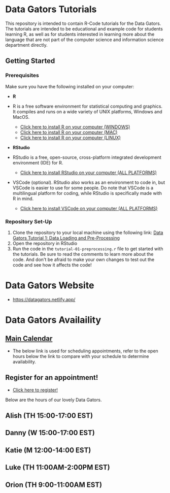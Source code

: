 # Data Gators Tutorials

This repository is intended to contain R-Code tutorials for the Data Gators. The tutorials are intended to be educational and example code for students learning R, as well as for students interested in learning more about the language that are not part of the computer science and information science department directly.

## Getting Started

### Prerequisites

Make sure you have the following installed on your computer:

- **R**
- R is a free software environment for statistical computing and graphics. It compiles and runs on a wide variety of UNIX platforms, Windows and MacOS.
  - [Click here to install R on your computer (WINDOWS)](https://cran.r-project.org/bin/windows/base/)
  - [Click here to install R on your computer (MAC)](https://cran.r-project.org/bin/macosx/)
  - [Click here to install R on your computer (LINUX)](https://cran.r-project.org/bin/linux/)

- **RStudio**
- RStudio is a free, open-source, cross-platform integrated development environment (IDE) for R.
  - [Click here to install RStudio on your computer (ALL PLATFORMS)](https://posit.co/download/rstudio-desktop/)
- VSCode (optional). RStudio also works as an environment to code in, but VSCode is easier to use for some people. Do note that VSCode is a multilingual platform for coding, while RStudio is specifically made with R in mind.
  - [Click here to install VSCode on your computer (ALL PLATFORMS)](https://code.visualstudio.com/Download)

### Repository Set-Up

1. Clone the repository to your local machine using the following link: [Data Gators Tutorial 1: Data Loading and Pre-Processing]()
2. Open the repository in RStudio
3. Run the code in the `tutorial-01-preprocessing.r` file to get started with the tutorials. Be sure to read the comments to learn more about the code. And don't be afraid to make your own changes to test out the code and see how it affects the code!

# Data Gators Website
- https://datagators.netlify.app/
# Data Gators Availaility

## [Main Calendar](https://calendar.google.com/calendar/u/0/r?cid=Y19lOWY2YjRmZGU3ZjQ5MWZmZjI3NjdjZGJhOGY3N2ZlMmE5MjQxZTViYmFhNDU4NDFkNDAzODI5MmNjMWY3MWZhQGdyb3VwLmNhbGVuZGFyLmdvb2dsZS5jb20)
- The below link is used for scheduling appointments, refer to the open hours below the link to compare with your schedule to determine availability.

## Register for an appointment!
- [Click here to register!](https://data-gators.com/contacts/calendar/)

Below are the hours of our lovely Data Gators.
## Alish (TH 15:00-17:00 EST)
## Danny (W 15:00-17:00 EST)
## Katie (M 12:00-14:00 EST)
## Luke (TH 11:00AM-2:00PM EST) 
## Orion (TH 9:00-11:00AM EST)
